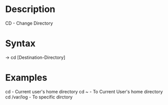 # Description

CD - Change Directory

# Syntax

-> cd [Destination-Directory]

# Examples

cd                  -  Current user's home directory
cd ~                -  To Current User's home directory
cd /var/log         -  To specific dirctory
